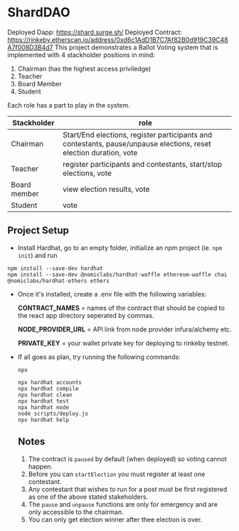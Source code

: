# ShardDAO
Deployed Dapp: https://shard.surge.sh/
Deployed Contract: https://rinkeby.etherscan.io/address/0xd6c1AdD1B7C7Af82B0d919C39C48A7f008D3B4d7
This project demonstrates a Ballot Voting system that is implemented with 4 stackholder positions in mind:

1. Chairman (has the highest access priviledge)
2. Teacher
3. Board Member
4. Student

Each role has a part to play in the system. <br>

| Stackholder   |     role |
|----------|-------------|
| Chairman |Start/End elections, register participants and contestants, pause/unpause elections, reset election duration, vote|
| Teacher |   register participants and contestants, start/stop elections, vote   | 
| Board member|  view election results, vote|
| Student | vote


## Project Setup

- Install Hardhat, go to an empty folder, initialize an npm project (ie. `npm init`) and run <br>

```
npm install --save-dev hardhat
npm install --save-dev @nomiclabs/hardhat-waffle ethereum-waffle chai @nomiclabs/hardhat-ethers ethers

```

- Once it's installed, create a .env file with the following variables:

  **CONTRACT_NAMES** = names of the contract that should be copied to the react app directory seperated by commas.

  **NODE_PROVIDER_URL** = API link from node provider infura/alchemy etc.

  **PRIVATE_KEY** = your wallet private key for deploying to rinkeby testnet.

- If all goes as plan, try running the following commands:

  `npx `
  ```shell
  npx hardhat accounts
  npx hardhat compile
  npx hardhat clean
  npx hardhat test
  npx hardhat node
  node scripts/deploy.js
  npx hardhat help
  ```
  ## Notes
  1. The contract is `paused` by default (when deployed) so voting cannot happen.
  2. Before you can `startElection` you must register at least one contestant.
  3. Any contestant that wishes to run for a post must be first registered as one of the above stated stakeholders.
  4. The `pause` and `unpause` functions are only for emergency and are only accessible to the chairman.
  5. You can only get election winner after thee election is over.
